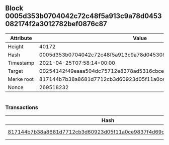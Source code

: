 ## Block 0005d353b0704042c72c48f5a913c9a78d0453082174f2a3012782bef0876c87

Attribute | Value
--- | ---
Height | 40172
Hash | 0005d353b0704042c72c48f5a913c9a78d0453082174f2a3012782bef0876c87
Timestamp | 2021-04-25T07:58:14+00:00
Target | 00254142f49eaaa504dc75712e8378ad5316cbcead634704b3734b6271167cc4
Merke root | 817144b7b38a8681d7712cb3d60923d05f11a0ce9837f4d69d571bdb04c15f80
Nonce | 269518232

```

```

### Transactions

Hash | Amount
--- | ---
[817144b7b38a8681d7712cb3d60923d05f11a0ce9837f4d69d571bdb04c15f80](817144b7b38a8681d7712cb3d60923d05f11a0ce9837f4d69d571bdb04c15f80.md) | 10.00000000 SKEPTI 
